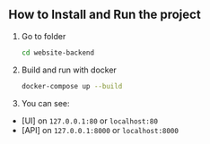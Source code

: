 ## How to Install and Run the project

1. Go to folder
   ```sh
   cd website-backend
   ```
2. Build and run with docker
   ```sh
   docker-compose up --build
   ```
3. You can see:

- [UI] on `127.0.0.1:80` or `localhost:80`
- [API] on `127.0.0.1:8000` or `localhost:8000`
